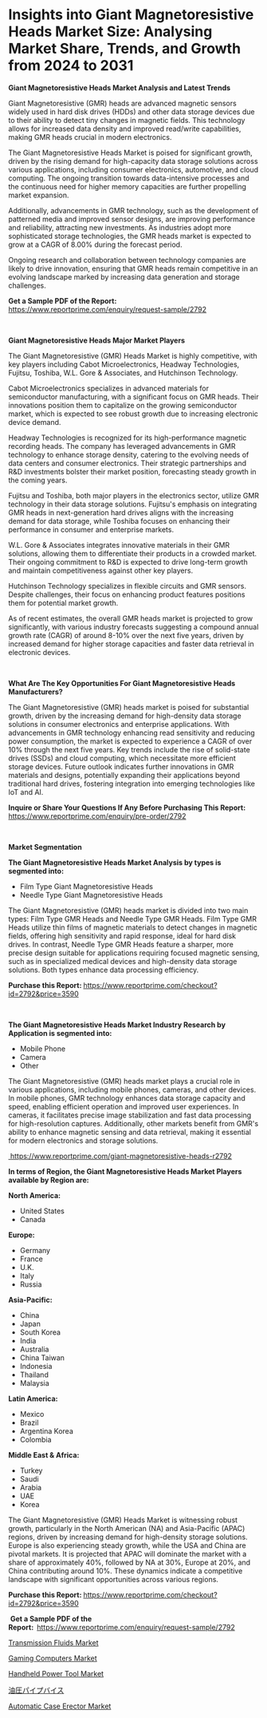 <p><h1>Insights into Giant Magnetoresistive Heads Market Size: Analysing Market Share, Trends, and Growth from 2024 to 2031</h1></p><p><strong>Giant Magnetoresistive Heads Market Analysis and Latest Trends</strong></p>
<p><p>Giant Magnetoresistive (GMR) heads are advanced magnetic sensors widely used in hard disk drives (HDDs) and other data storage devices due to their ability to detect tiny changes in magnetic fields. This technology allows for increased data density and improved read/write capabilities, making GMR heads crucial in modern electronics.</p><p>The Giant Magnetoresistive Heads Market is poised for significant growth, driven by the rising demand for high-capacity data storage solutions across various applications, including consumer electronics, automotive, and cloud computing. The ongoing transition towards data-intensive processes and the continuous need for higher memory capacities are further propelling market expansion. </p><p>Additionally, advancements in GMR technology, such as the development of patterned media and improved sensor designs, are improving performance and reliability, attracting new investments. As industries adopt more sophisticated storage technologies, the GMR heads market is expected to grow at a CAGR of 8.00% during the forecast period. </p><p>Ongoing research and collaboration between technology companies are likely to drive innovation, ensuring that GMR heads remain competitive in an evolving landscape marked by increasing data generation and storage challenges.</p></p>
<p><strong>Get a Sample PDF of the Report:&nbsp;</strong> <a href="https://www.reportprime.com/enquiry/request-sample/2792">https://www.reportprime.com/enquiry/request-sample/2792</a></p>
<p>&nbsp;</p>
<p><strong>Giant Magnetoresistive Heads Major Market Players</strong></p>
<p><p>The Giant Magnetoresistive (GMR) Heads Market is highly competitive, with key players including Cabot Microelectronics, Headway Technologies, Fujitsu, Toshiba, W.L. Gore & Associates, and Hutchinson Technology. </p><p>Cabot Microelectronics specializes in advanced materials for semiconductor manufacturing, with a significant focus on GMR heads. Their innovations position them to capitalize on the growing semiconductor market, which is expected to see robust growth due to increasing electronic device demand. </p><p>Headway Technologies is recognized for its high-performance magnetic recording heads. The company has leveraged advancements in GMR technology to enhance storage density, catering to the evolving needs of data centers and consumer electronics. Their strategic partnerships and R&D investments bolster their market position, forecasting steady growth in the coming years.</p><p>Fujitsu and Toshiba, both major players in the electronics sector, utilize GMR technology in their data storage solutions. Fujitsu's emphasis on integrating GMR heads in next-generation hard drives aligns with the increasing demand for data storage, while Toshiba focuses on enhancing their performance in consumer and enterprise markets. </p><p>W.L. Gore & Associates integrates innovative materials in their GMR solutions, allowing them to differentiate their products in a crowded market. Their ongoing commitment to R&D is expected to drive long-term growth and maintain competitiveness against other key players.</p><p>Hutchinson Technology specializes in flexible circuits and GMR sensors. Despite challenges, their focus on enhancing product features positions them for potential market growth.</p><p>As of recent estimates, the overall GMR heads market is projected to grow significantly, with various industry forecasts suggesting a compound annual growth rate (CAGR) of around 8-10% over the next five years, driven by increased demand for higher storage capacities and faster data retrieval in electronic devices.</p></p>
<p>&nbsp;</p>
<p><strong>What Are The Key Opportunities For Giant Magnetoresistive Heads Manufacturers?</strong></p>
<p><p>The Giant Magnetoresistive (GMR) heads market is poised for substantial growth, driven by the increasing demand for high-density data storage solutions in consumer electronics and enterprise applications. With advancements in GMR technology enhancing read sensitivity and reducing power consumption, the market is expected to experience a CAGR of over 10% through the next five years. Key trends include the rise of solid-state drives (SSDs) and cloud computing, which necessitate more efficient storage devices. Future outlook indicates further innovations in GMR materials and designs, potentially expanding their applications beyond traditional hard drives, fostering integration into emerging technologies like IoT and AI.</p></p>
<p><strong>Inquire or Share Your Questions If Any Before Purchasing This Report:</strong> <a href="https://www.reportprime.com/enquiry/pre-order/2792">https://www.reportprime.com/enquiry/pre-order/2792</a></p>
<p>&nbsp;</p>
<p><strong>Market Segmentation</strong></p>
<p><strong>The Giant Magnetoresistive Heads Market Analysis by types is segmented into:</strong></p>
<p><ul><li>Film Type Giant Magnetoresistive Heads</li><li>Needle Type Giant Magnetoresistive Heads</li></ul></p>
<p><p>The Giant Magnetoresistive (GMR) heads market is divided into two main types: Film Type GMR Heads and Needle Type GMR Heads. Film Type GMR Heads utilize thin films of magnetic materials to detect changes in magnetic fields, offering high sensitivity and rapid response, ideal for hard disk drives. In contrast, Needle Type GMR Heads feature a sharper, more precise design suitable for applications requiring focused magnetic sensing, such as in specialized medical devices and high-density data storage solutions. Both types enhance data processing efficiency.</p></p>
<p><strong>Purchase this Report:&nbsp;</strong><a href="https://www.reportprime.com/checkout?id=2792&price=3590">https://www.reportprime.com/checkout?id=2792&price=3590</a></p>
<p>&nbsp;</p>
<p><strong>The Giant Magnetoresistive Heads Market Industry Research by Application is segmented into:</strong></p>
<p><ul><li>Mobile Phone</li><li>Camera</li><li>Other</li></ul></p>
<p><p>The Giant Magnetoresistive (GMR) heads market plays a crucial role in various applications, including mobile phones, cameras, and other devices. In mobile phones, GMR technology enhances data storage capacity and speed, enabling efficient operation and improved user experiences. In cameras, it facilitates precise image stabilization and fast data processing for high-resolution captures. Additionally, other markets benefit from GMR's ability to enhance magnetic sensing and data retrieval, making it essential for modern electronics and storage solutions.</p></p>
<p><a href="https://www.reportprime.com/giant-magnetoresistive-heads-r2792">&nbsp;https://www.reportprime.com/giant-magnetoresistive-heads-r2792</a></p>
<p><strong>In terms of Region, the Giant Magnetoresistive Heads Market Players available by Region are:</strong></p>
<p>
    <p> <strong> North America: </strong>
        <ul>
            <li>United States</li>
            <li>Canada</li>
        </ul>
        </p> 
    <p> <strong> Europe: </strong>
        <ul>
            <li>Germany</li>
            <li>France</li>
            <li>U.K.</li>
            <li>Italy</li>
            <li>Russia</li>
        </ul>
        </p> 
    <p> <strong> Asia-Pacific: </strong>
        <ul>
            <li>China</li>
            <li>Japan</li>
            <li>South Korea</li>
            <li>India</li>
            <li>Australia</li>
            <li>China Taiwan</li>
            <li>Indonesia</li>
            <li>Thailand</li>
            <li>Malaysia</li>
        </ul>
        </p> 
    <p> <strong> Latin America: </strong>
        <ul>
            <li>Mexico</li>
            <li>Brazil</li>
            <li>Argentina Korea</li>
            <li>Colombia</li>
        </ul>
        </p> 
    <p> <strong> Middle East & Africa: </strong>
        <ul>
            <li>Turkey</li>
            <li>Saudi</li>
            <li>Arabia</li>
            <li>UAE</li>
            <li>Korea</li>
        </ul>
    </p>
    </p>
<p><p>The Giant Magnetoresistive (GMR) Heads Market is witnessing robust growth, particularly in the North American (NA) and Asia-Pacific (APAC) regions, driven by increasing demand for high-density storage solutions. Europe is also experiencing steady growth, while the USA and China are pivotal markets. It is projected that APAC will dominate the market with a share of approximately 40%, followed by NA at 30%, Europe at 20%, and China contributing around 10%. These dynamics indicate a competitive landscape with significant opportunities across various regions.</p></p>
<p><strong>Purchase this Report: </strong><a href="https://www.reportprime.com/checkout?id=2792&price=3590">https://www.reportprime.com/checkout?id=2792&price=3590</a></p>
<p>&nbsp;<strong>Get a Sample PDF of the Report:&nbsp;&nbsp;</strong><a href="https://www.reportprime.com/enquiry/request-sample/2792">https://www.reportprime.com/enquiry/request-sample/2792</a></p>
<p><strong></strong></p>
<p><p><a href="https://issuu.com/reportprime-2/docs/transmission-fluids-market-size-203_eeae8a91bd207f">Transmission Fluids Market</a></p><p><a href="https://github.com/GenaGaines34/Market-Research-Report-List-1/blob/main/gaming-computers-market.md">Gaming Computers Market</a></p><p><a href="https://www.linkedin.com/pulse/handheld-power-tool-market-size-segmentation-trends-growth-analysis-hqytf?trackingId=fCYBiQW9REWKQ4HnOYoUhw%3D%3D">Handheld Power Tool Market</a></p><p><a href="https://medium.com/@sashabeier2023/hydraulic-pipe-vise-market-%E3%81%AF-%E3%82%B3%E3%82%B9%E3%83%88%E7%AE%A1%E7%90%86%E3%81%A8%E5%8A%B9%E7%8E%87%E5%90%91%E4%B8%8A%E3%82%92%E5%84%AA%E5%85%88%E3%81%97%E3%81%BE%E3%81%99-%E3%81%95%E3%82%89%E3%81%AB-%E5%A0%B1%E5%91%8A%E6%9B%B8%E3%81%AF%E5%B8%82%E5%A0%B4%E3%81%AE%E9%9C%80%E8%A6%81%E9%9D%A2%E3%81%A8%E4%BE%9B%E7%B5%A6%E9%9D%A2%E3%81%AE%E4%B8%A1%E6%96%B9%E3%82%92%E3%82%AB%E3%83%90%E3%83%BC%E3%81%97%E3%81%A6%E3%81%84%E3%81%BE%E3%81%99-hydraulic-pipe-vise-e46a915c0c92">油圧パイプバイス</a></p><p><a href="https://medium.com/@maria.hardacre7345/the-automatic-case-erector-industry-analysis-report-offers-a-comprehensive-and-current-cd13f7dccf9f">Automatic Case Erector Market</a></p></p>